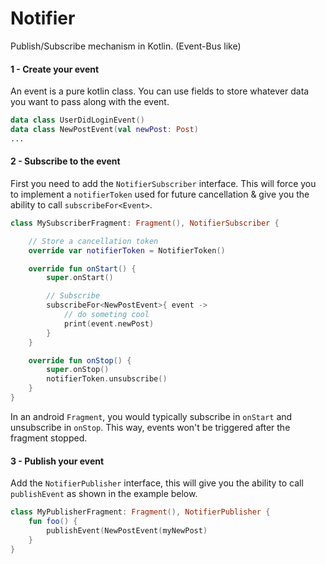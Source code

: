 # Notifier
Publish/Subscribe mechanism in Kotlin. (Event-Bus like)


#### 1 - Create your event
An event is a pure kotlin class. You can use fields to store whatever data you want to pass along with the event.
```kotlin
data class UserDidLoginEvent()
data class NewPostEvent(val newPost: Post)
...
```

#### 2 - Subscribe to the event

First you need to add the `NotifierSubscriber` interface.
This will force you to implement a `notifierToken` used for future cancellation & give you the ability to call `subscribeFor<Event>`.

```kotlin
class MySubscriberFragment: Fragment(), NotifierSubscriber {

    // Store a cancellation token
    override var notifierToken = NotifierToken()

    override fun onStart() {
        super.onStart()

        // Subscribe
        subscribeFor<NewPostEvent>{ event ->
            // do someting cool
            print(event.newPost)
        }
    }

    override fun onStop() {
        super.onStop()
        notifierToken.unsubscribe()
    }
}
```

In an android `Fragment`, you would typically subscribe in `onStart` and unsubscribe in `onStop`. This way, events won't be triggered after the fragment stopped.


#### 3 - Publish your event

Add the `NotifierPublisher` interface, this will give you the ability to call `publishEvent` as shown in the example below.

```kotlin
class MyPublisherFragment: Fragment(), NotifierPublisher {
    fun foo() {
        publishEvent(NewPostEvent(myNewPost)
    }
}
```
